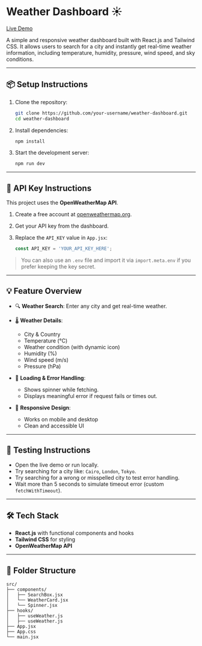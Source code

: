 # Weather Dashboard ☀️

[Live Demo](https://weather-app-sprints-mahmoud.netlify.app/)

A simple and responsive weather dashboard built with React.js and Tailwind CSS. It allows users to search for a city and instantly get real-time weather information, including temperature, humidity, pressure, wind speed, and sky conditions.

---

## 📦 Setup Instructions

1. Clone the repository:

   ```bash
   git clone https://github.com/your-username/weather-dashboard.git
   cd weather-dashboard
   ```

2. Install dependencies:

   ```bash
   npm install
   ```

3. Start the development server:

   ```bash
   npm run dev
   ```

---

## 🔐 API Key Instructions

This project uses the **OpenWeatherMap API**.

1. Create a free account at [openweathermap.org](https://openweathermap.org/api).
2. Get your API key from the dashboard.
3. Replace the `API_KEY` value in `App.jsx`:

   ```js
   const API_KEY = 'YOUR_API_KEY_HERE';
   ```

> You can also use an `.env` file and import it via `import.meta.env` if you prefer keeping the key secret.

---

## 💡 Feature Overview

- 🔍 **Weather Search**: Enter any city and get real-time weather.

- 🌡️ **Weather Details**:

  - City & Country
  - Temperature (°C)
  - Weather condition (with dynamic icon)
  - Humidity (%)
  - Wind speed (m/s)
  - Pressure (hPa)

- 🔁 **Loading & Error Handling**:

  - Shows spinner while fetching.
  - Displays meaningful error if request fails or times out.

- 📱 **Responsive Design**:

  - Works on mobile and desktop
  - Clean and accessible UI

---

## 🧪 Testing Instructions

- Open the live demo or run locally.
- Try searching for a city like: `Cairo`, `London`, `Tokyo`.
- Try searching for a wrong or misspelled city to test error handling.
- Wait more than 5 seconds to simulate timeout error (custom `fetchWithTimeout`).

---

## 🛠 Tech Stack

- **React.js** with functional components and hooks
- **Tailwind CSS** for styling
- **OpenWeatherMap API**

---

## 📁 Folder Structure

```
src/
├── components/
│   ├── SearchBox.jsx
│   └── WeatherCard.jsx
│   └── Spinner.jsx
├── hooks/
│   ├── useWeather.js
│   ├── useWeather.js
├── App.jsx
├── App.css
└── main.jsx
```
